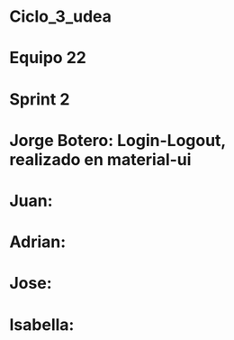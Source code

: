 # Ciclo_3_udea
# Equipo 22
# Sprint 2

# Jorge Botero: Login-Logout, realizado en material-ui

# Juan: 

# Adrian:

# Jose:

# Isabella:


